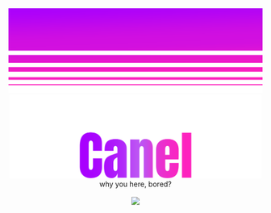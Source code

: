 <div align="center">
    <img src="https://github.com/maybecanel/canel.cloud/blob/main/images/header.png?raw=true" width="1000">
    <br>
    <img src="https://github.com/maybecanel/canel.cloud/blob/main/images/title.png?raw=true" width="500">
    <br>
    <span style="font-size=20pm">why you here, bored?</span>
    <br>
    <br>
    <img src="https://skillicons.dev/icons?i=html,js,css,cs,lua,java">
</div>
